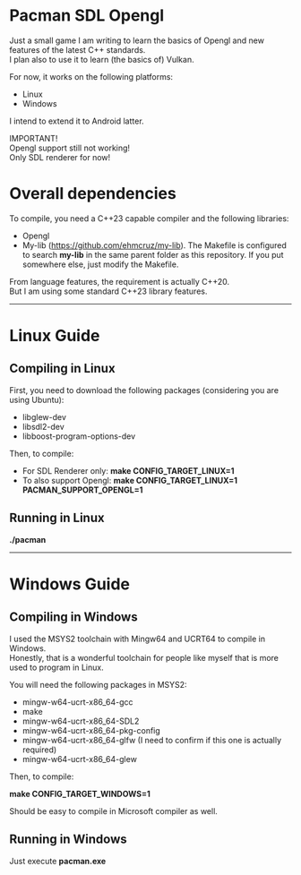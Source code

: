 # Pacman SDL Opengl

Just a small game I am writing to learn the basics of Opengl and new features of the latest C++ standards.  
I plan also to use it to learn (the basics of) Vulkan.

For now, it works on the following platforms:
- Linux
- Windows

I intend to extend it to Android latter.

IMPORTANT!  
Opengl support still not working!  
Only SDL renderer for now!

# Overall dependencies

To compile, you need a C++23 capable compiler and the following libraries:

- Opengl
- My-lib (https://github.com/ehmcruz/my-lib). The Makefile is configured to search **my-lib** in the same parent folder as this repository. If you put somewhere else, just modify the Makefile.

From language features, the requirement is actually C++20.  
But I am using some standard C++23 library features.

---

# Linux Guide

## Compiling in Linux

First, you need to download the following packages (considering you are using Ubuntu):

- libglew-dev
- libsdl2-dev
- libboost-program-options-dev

Then, to compile:

- For SDL Renderer only: **make CONFIG_TARGET_LINUX=1**
- To also support Opengl: **make CONFIG_TARGET_LINUX=1 PACMAN_SUPPORT_OPENGL=1**

## Running in Linux

**./pacman**

---

# Windows Guide

## Compiling in Windows

I used the MSYS2 toolchain with Mingw64 and UCRT64 to compile in Windows.  
Honestly, that is a wonderful toolchain for people like myself that is more used to program in Linux.

You will need the following packages in MSYS2:

- mingw-w64-ucrt-x86_64-gcc
- make
- mingw-w64-ucrt-x86_64-SDL2
- mingw-w64-ucrt-x86_64-pkg-config
- mingw-w64-ucrt-x86_64-glfw (I need to confirm if this one is actually required)
- mingw-w64-ucrt-x86_64-glew

Then, to compile:

**make CONFIG_TARGET_WINDOWS=1**

Should be easy to compile in Microsoft compiler as well.

## Running in Windows

Just execute **pacman.exe**